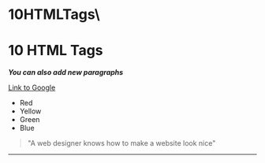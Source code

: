 # 10HTMLTags\
<!doctype html>
<html>
    <head>
        <title></title>
    </head>
    <body>
        <h1>10 HTML Tags</h1>
        <p><i><b>You can also add new paragraphs</b></i></p>
        <p><a href="http://www.google.com">Link to Google</a></p>
        <p><ul>
        <li>Red</li>
        <li>Yellow</li>
        <li>Green</li>
        <li>Blue</li>
        </ul>
        </p>
        <blockquote>"A web designer knows how to make a website look nice"</blockquote>
        <hr />
    </body>
</html>
